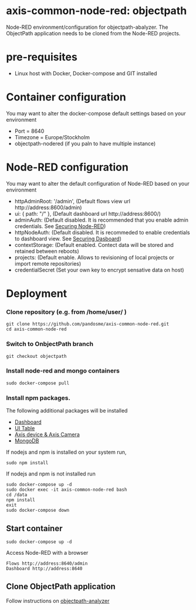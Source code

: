 # axis-common-node-red: objectpath
Node-RED environment/configuration for objectpath-abalyzer.  The ObjectPath application needs to be cloned from the Node-RED projects.

# pre-requisites
- Linux host with Docker, Docker-compose and GIT installed

# Container configuration
You may want to alter the docker-compose default settings based on your environment
- Port = 8640
- Timezone = Europe/Stockholm
- objectpath-nodered (if you paln to have multiple instance)

# Node-RED configuration
You may want to alter the default configuration of Node-RED based on your environment
- httpAdminRoot: '/admin',   (Default flows view url http://address:8600/admin)
- ui: { path: "/" },         (Default dashboard url http://address:8600/)
- adminAuth:                 (Default disabled.  It is recommended that you enable admin credentials.  See [Securing Node-RED](https://nodered.org/docs/user-guide/runtime/securing-node-red#editor--admin-api-security))
- httpNodeAuth:              (Default disabled.  It is recommeded to enable credentials to dashboard view. See [Securing Dasboard](https://nodered.org/docs/user-guide/runtime/securing-node-red#http-node-security))
- contextStorage:            (Default enabled.  Contect data will be stored and retained between reboots)
- projects:                  (Default enable.  Allows to revisioning of local projects or import remote repositories)  
- credentialSecret           (Set your own key to encrypt sensative data on host)

# Deployment
### Clone repository (e.g. from /home/user/ )
```
git clone https://github.com/pandosme/axis-common-node-red.git
cd axis-common-node-red
```
### Switch to OnbjectPath branch
```
git checkout objectpath
```
### Install node-red and mongo containers
```
sudo docker-compose pull
```
### Install npm packages. 
The following additional packages will be installed
- [Dashboard](https://flows.nodered.org/node/node-red-dashboard)
- [UI Table](https://flows.nodered.org/node/node-red-node-ui-table)
- [Axis device & Axis Camera](https://flows.nodered.org/node/node-red-contrib-axis-device)
- [MongoDB](https://flows.nodered.org/node/node-red-node-mongodb)

If nodejs and npm is installed on your system run,
```
sudo npm install
```
If nodejs and npm is not installed run
```
sudo docker-compose up -d
sudo docker exec -it axis-common-node-red bash
cd /data
npm install
exit
sudo docker-compose down
```
## Start container
```
sudo docker-compose up -d
```
Access Node-RED with a browser
```
Flows http://address:8640/admin
Dashboard http://address:8640
```
## Clone ObjectPath application
Follow instructions on [objectpath-analyzer](https://github.com/pandosme/objectpath-analyzer)
